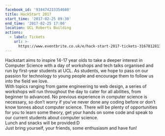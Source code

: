 ```yaml
---
facebook_id: '934474233354680'
title: HackStart 2017
start_time: '2017-02-25 09:30'
end_time: '2017-02-25 17:00'
location: UCL Roberts Building
actions:
  - label: Tickets
    url: >-
      https://www.eventbrite.co.uk/e/hack-start-2017-tickets-31678128134?utm-medium=discovery&utm-campaign=social&utm-content=attendeeshare&aff=escb&utm-source=cp&utm-term=listing
---
```


Hackstart aims to inspire 14-17 year olds to take a deeper interest in Computer Science with a day of workshops and tech talks organised and run by first-year students at UCL. As students, we hope to pass on our passion for technology to young people and encourage them to follow us into the field we love.  
With topics ranging from game engineering to web design, a series of workshops will run throughout the day to cater for all abilities, from beginner to advanced. No previous experience in computer science is necessary, so don’t worry if you’ve never done any coding before or don’t know tonnes about computer science. There will be plenty of opportunities for you to learn some theory, get your hands on some code and speak to our current students about computer science.  
Lunch and snacks will be provided:D  
Just bring yourself, your friends, some enthusiasm and have fun!